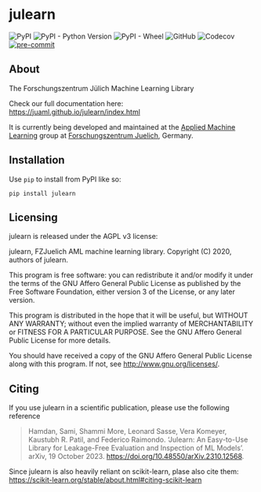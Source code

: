 # julearn

![PyPI](https://img.shields.io/pypi/v/julearn?style=flat-square)
![PyPI - Python Version](https://img.shields.io/pypi/pyversions/julearn?style=flat-square)
![PyPI - Wheel](https://img.shields.io/pypi/wheel/julearn?style=flat-square)
![GitHub](https://img.shields.io/github/license/juaml/julearn?style=flat-square)
![Codecov](https://img.shields.io/codecov/c/github/juaml/julearn?style=flat-square)
[![pre-commit](https://img.shields.io/badge/pre--commit-enabled-brightgreen?logo=pre-commit)](https://github.com/pre-commit/pre-commit)

## About

The Forschungszentrum Jülich Machine Learning Library

Check our full documentation here: https://juaml.github.io/julearn/index.html

It is currently being developed and maintained at the [Applied Machine Learning](https://www.fz-juelich.de/en/inm/inm-7/research-groups/applied-machine-learning-aml) group at [Forschungszentrum Juelich](https://www.fz-juelich.de/en), Germany.

## Installation

Use `pip` to install from PyPI like so:

```
pip install julearn
```

## Licensing

julearn is released under the AGPL v3 license:

julearn, FZJuelich AML machine learning library.
Copyright (C) 2020, authors of julearn.

This program is free software: you can redistribute it and/or modify
it under the terms of the GNU Affero General Public License as published by
the Free Software Foundation, either version 3 of the License, or any later version.

This program is distributed in the hope that it will be useful,
but WITHOUT ANY WARRANTY; without even the implied warranty of
MERCHANTABILITY or FITNESS FOR A PARTICULAR PURPOSE.  See the
GNU Affero General Public License for more details.

You should have received a copy of the GNU Affero General Public License
along with this program.  If not, see <http://www.gnu.org/licenses/>.

## Citing

If you use julearn in a scientific publication, please use the following reference

> Hamdan, Sami, Shammi More, Leonard Sasse, Vera Komeyer, Kaustubh R. Patil, and Federico Raimondo. ‘Julearn: An Easy-to-Use Library for Leakage-Free Evaluation and Inspection of ML Models’. arXiv, 19 October 2023. https://doi.org/10.48550/arXiv.2310.12568.

Since julearn is also heavily reliant on scikit-learn, plase also cite them: https://scikit-learn.org/stable/about.html#citing-scikit-learn
